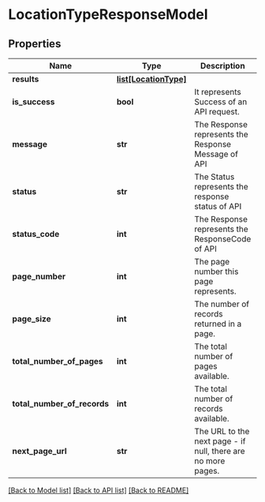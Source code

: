 # LocationTypeResponseModel

## Properties
Name | Type | Description | Notes
------------ | ------------- | ------------- | -------------
**results** | [**list[LocationType]**](LocationType.md) |  | [optional] 
**is_success** | **bool** | It represents Success of an API request. | [optional] 
**message** | **str** | The Response represents the Response Message  of API | [optional] 
**status** | **str** | The Status represents the response status of API | [optional] 
**status_code** | **int** | The Response represents the ResponseCode  of API | [optional] 
**page_number** | **int** | The page number this page represents. | [optional] 
**page_size** | **int** | The number of records returned in a page. | [optional] 
**total_number_of_pages** | **int** | The total number of pages available. | [optional] 
**total_number_of_records** | **int** | The total number of records available. | [optional] 
**next_page_url** | **str** | The URL to the next page - if null, there are no more pages. | [optional] 

[[Back to Model list]](../README.md#documentation-for-models) [[Back to API list]](../README.md#documentation-for-api-endpoints) [[Back to README]](../README.md)

